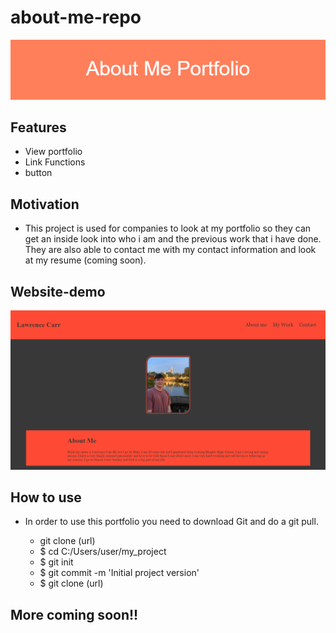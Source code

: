 # about-me-repo

![banner](About_Me_Portfolio_banner.png)

## Features
* View portfolio
* Link Functions
* button

## Motivation
* This project is used for companies to look at my portfolio so they can get an inside look into who i am and the previous work that i have done. They are also able to contact me with my contact information and look at my resume (coming soon).

## Website-demo

![alt text](https://raw.githubusercontent.com/Lawrencecrr/about-me-repo/main/Screenshot%20(4).png)

## How to use

* In order to use this portfolio you need to download Git and do a git pull.

    * git clone (url)
    * $ cd C:/Users/user/my_project
    * $ git init
    * $ git commit -m 'Initial project version'
    * $ git clone (url)

## More coming soon!!